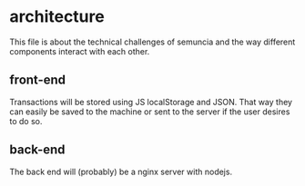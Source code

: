 # architecture
This file is about the technical challenges of semuncia and the way different
components interact with each other.

## front-end
Transactions will be stored using JS localStorage and JSON. That way they can
easily be saved to the machine or sent to the server if the user desires to do
so.

## back-end
The back end will (probably) be a nginx server with nodejs.
